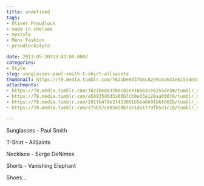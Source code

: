 ```yaml
---
title: undefined
tags:
- Oliver Proudlock
- made in chelsea
- mystyle
- Mens Fashion
- proudlockstyle

date: 2013-05-20T13:42:00.000Z
categories:
- Style
slug: sunglasses-paul-smith-t-shirt-allsaints
thumbnail: https://78.media.tumblr.com/7821be8d37b6c82e916a631e6155de30/tumblr_mn3nejEWwi1rhrm24o1_1280.jpg
attachments:
- https://78.media.tumblr.com/7821be8d37b6c82e916a631e6155de30/tumblr_mn3nejEWwi1rhrm24o1_1280.jpg
- https://78.media.tumblr.com/a50935d6d3a66b7cb0ed3a120aa606f8/tumblr_mn3nejEWwi1rhrm24o4_1280.jpg
- https://78.media.tumblr.com/281fb478e2f433061b5ea6b91b6f862b/tumblr_mn3nejEWwi1rhrm24o2_1280.jpg
- https://78.media.tumblr.com/375b57c005d28b72e1da1779fb531c18/tumblr_mn3nejEWwi1rhrm24o3_1280.jpg

---
```


Sunglasses - Paul Smith 

  T-Shirt - AllSaints 

  Necklace - Serge DeNimes 

  Shorts -  Vanishing Elephant 

  Shoes...
